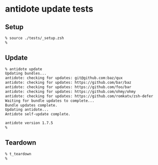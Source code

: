# antidote update tests

## Setup

```zsh
% source ./tests/_setup.zsh
%
```

## Update

```zsh
% antidote update
Updating bundles...
antidote: checking for updates: git@github.com:baz/qux
antidote: checking for updates: https://github.com/bar/baz
antidote: checking for updates: https://github.com/foo/bar
antidote: checking for updates: https://github.com/ohmy/ohmy
antidote: checking for updates: https://github.com/romkatv/zsh-defer
Waiting for bundle updates to complete...
Bundle updates complete.
Updating antidote...
Antidote self-update complete.

antidote version 1.7.5
%
```

## Teardown

```zsh
% t_teardown
%
```
